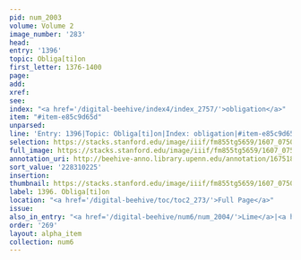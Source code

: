 ```yaml
---
pid: num_2003
volume: Volume 2
image_number: '283'
head:
entry: '1396'
topic: Obliga[ti]on
first_letter: 1376-1400
page:
add:
xref:
see:
index: "<a href='/digital-beehive/index4/index_2757/'>obligation</a>"
item: "#item-e85c9d65d"
unparsed:
line: 'Entry: 1396|Topic: Obliga[ti]on|Index: obligation|#item-e85c9d65d'
selection: https://stacks.stanford.edu/image/iiif/fm855tg5659/1607_0750/363,225,3004,378/full/0/default.jpg
full_image: https://stacks.stanford.edu/image/iiif/fm855tg5659/1607_0750/full/full/0/default.jpg
annotation_uri: http://beehive-anno.library.upenn.edu/annotation/1675189723738
sort_value: '228310225'
insertion:
thumbnail: https://stacks.stanford.edu/image/iiif/fm855tg5659/1607_0750/363,225,600,180/250,/0/default.jpg
label: 1396. Obliga[ti]on
location: "<a href='/digital-beehive/toc/toc2_273/'>Full Page</a>"
issue:
also_in_entry: "<a href='/digital-beehive/num6/num_2004/'>Lime</a>|<a href='/digital-beehive/num6/num_2005/'>Clay</a>"
order: '269'
layout: alpha_item
collection: num6
---
```

